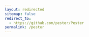 ```yaml
---
layout: redirected
sitemap: false
redirect_to:
  - https://github.com/pester/Pester
permalink: /pester
---
```

